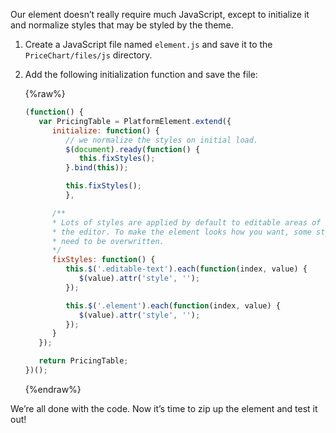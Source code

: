 Our element doesn’t really require much JavaScript, except to initialize it and normalize styles that may be styled by the theme.

1. Create a JavaScript file named `element.js` and save it to the `PriceChart/files/js` directory.
2. Add the following initialization function and save the file:


   {%raw%}
   ~~~js
   (function() {
      var PricingTable = PlatformElement.extend({
         initialize: function() {
            // we normalize the styles on initial load.
            $(document).ready(function() {
               this.fixStyles();
            }.bind(this));

            this.fixStyles();
            },

         /**
         * Lots of styles are applied by default to editable areas of
         * the editor. To make the element looks how you want, some styles
         * need to be overwritten.
         */
         fixStyles: function() {
            this.$('.editable-text').each(function(index, value) {
               $(value).attr('style', '');
            });

            this.$('.element').each(function(index, value) {
               $(value).attr('style', '');
            });
         }
      });

      return PricingTable;
   })();
   ~~~
   {%endraw%}

We’re all done with the code. Now it’s time to zip up the element and test it out!
